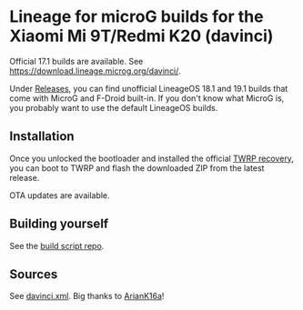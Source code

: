 # Lineage for microG builds for the Xiaomi Mi 9T/Redmi K20 (davinci)

Official 17.1 builds are available. See https://download.lineage.microg.org/davinci/.

Under [Releases](https://github.com/krmax44/davinci-lineage-microg/releases), you can find unofficial LineageOS 18.1 and 19.1 builds that come with MicroG and F-Droid built-in. If you don't know what MicroG is, you probably want to use the default LineageOS builds.

## Installation

Once you unlocked the bootloader and installed the official [TWRP recovery](https://twrp.me/xiaomi/xiaomimi9t.html), you can boot to TWRP and flash the downloaded ZIP from the latest release.

OTA updates are available.

## Building yourself

See the [build script repo](https://github.com/krmax44/lineageos-microg-builder).

## Sources

See [davinci.xml](./srv/local_manifests/davinci.xml). Big thanks to [ArianK16a](https://github.com/ArianK16a)!
